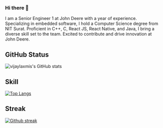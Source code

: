 ### Hi there 👋

I am a Senior Engineer 1 at John Deere with a year of experience. Specializing in embedded software, I hold a Computer Science degree from NIT Surat. Proficient in C++, C, React JS, React Native, and Java, I bring a diverse skill set to the team. Excited to contribute and drive innovation at John Deere.
 
 ## GitHub Status
![vijaylaxmis's GitHub stats](https://github-readme-stats.vercel.app/api?username=vijaylaxmi26&show_icons=true&theme=vue)

## Skill
 [![Top Langs](https://github-readme-stats.vercel.app/api/top-langs/?username=vijaylaxmi26&layout=compact)](https://github.com/vijaylaxmi26)

## Streak
[![Github streak](https://github-readme-streak-stats.herokuapp.com/?user=vijaylaxmi26&theme=blue-green)](https://github.com/vijaylaxmi26/github-readme-streak-stats)

 
